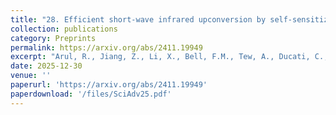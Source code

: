 ```yaml
---
title: "28. Efficient short-wave infrared upconversion by self-sensitized holmium-doped nanoparticles"
collection: publications
category: Preprints
permalink: https://arxiv.org/abs/2411.19949
excerpt: "Arul, R., Jiang, Z., Li, X., Bell, F.M., Tew, A., Ducati, C., Rao, A., & Yu, Z. (2024) Arxiv"
date: 2025-12-30
venue: ''
paperurl: 'https://arxiv.org/abs/2411.19949'
paperdownload: '/files/SciAdv25.pdf'
---
```

